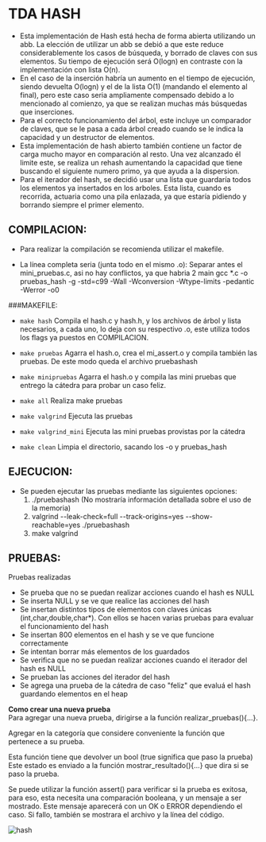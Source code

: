# TDA HASH
* Esta implementación de Hash está hecha de forma abierta utilizando un abb. La elección de utilizar un abb se debió a que este reduce considerablemente los casos de búsqueda, y borrado de claves con sus elementos. Su tiempo de ejecución será O(logn) en contraste con la implementación con lista O(n). 
* En el caso de la inserción habría un aumento en el tiempo de ejecución, siendo devuelta O(logn) y el de la lista O(1) (mandando el elemento al final), pero este caso seria ampliamente compensado debido a lo mencionado al comienzo, ya que se realizan muchas más búsquedas que inserciones.
* Para el correcto funcionamiento del árbol, este incluye un comparador de claves, que se le pasa a cada árbol creado cuando se le indica la capacidad y un destructor de elementos.
* Esta implementación de hash abierto también contiene un factor de carga mucho mayor en comparación al resto. Una vez alcanzado él limite este, se realiza un rehash aumentando la capacidad que tiene buscando el siguiente numero primo, ya que ayuda a la dispersion. 
* Para el iterador del hash, se decidió usar una lista que guardaría todos los elementos ya insertados en los arboles. Esta lista, cuando es recorrida, actuaria como una pila enlazada, ya que estaría pidiendo y borrando siempre el primer elemento. 

## COMPILACION:
* Para realizar la compilación se recomienda utilizar el makefile.

* La línea completa seria (junta todo en el mismo .o):
Separar antes el mini_pruebas.c, asi no hay conflictos, ya que habria 2 main
gcc *.c -o pruebas_hash -g -std=c99 -Wall -Wconversion -Wtype-limits -pedantic -Werror -o0

###MAKEFILE:
* ```make hash```
	Compila el hash.c y hash.h, y los archivos de árbol y lista necesarios, a cada uno, lo deja con su respectivo .o, este utiliza todos los flags ya puestos en COMPILACION.

* ```make pruebas```
	Agarra el hash.o, crea el mi_assert.o y compila también las pruebas. De este modo queda el archivo pruebashash

* ```make minipruebas```
	Agarra el hash.o y compila las mini pruebas que entrego la cátedra para probar un caso feliz.

* ```make all```
	Realiza make pruebas

* ```make valgrind```
	Ejecuta las pruebas

* ```make valgrind_mini```
	Ejecuta las mini pruebas provistas por la cátedra

* ```make clean```
	Limpia el directorio, sacando los -o y pruebas_hash

## EJECUCION:
* Se pueden ejecutar las pruebas mediante las siguientes opciones:
	1) ./pruebashash (No mostraría información detallada sobre el uso de la memoria)
	2) valgrind --leak-check=full --track-origins=yes --show-reachable=yes ./pruebashash
	3) make valgrind

## PRUEBAS:
Pruebas realizadas
* Se prueba que no se puedan realizar acciones cuando el hash es NULL
* Se inserta NULL y se ve que realice las acciones del hash
* Se insertan distintos tipos de elementos con claves únicas (int,char,double,char*). Con ellos se hacen varias pruebas para evaluar el funcionamiento del hash
* Se insertan 800 elementos en el hash y se ve que funcione  correctamente
* Se intentan borrar más elementos de los guardados
* Se verifica que no se puedan realizar acciones cuando el iterador del hash es NULL
* Se prueban las acciones del iterador del hash
* Se agrega una prueba de la cátedra de caso "feliz" que evaluá el hash guardando elementos en el heap

**Como crear una nueva prueba**  
Para agregar una nueva prueba, dirigirse a la función realizar_pruebas(){...}.

Agregar en la categoría que considere conveniente la función que pertenece a su prueba.

Esta función tiene que devolver un bool (true significa que paso la prueba)
Este estado es enviado a la función mostrar_resultado(){...} que dira si se paso la prueba.

Se puede utilizar la función assert() para verificar si la prueba es exitosa, para eso, esta necesita una comparación booleana,
y un mensaje a ser mostrado. Este mensaje aparecerá con un OK o ERROR dependiendo el caso. Si fallo, también se mostrara el archivo y la línea
del código.

![hash](https://upload.wikimedia.org/wikipedia/commons/thumb/5/58/Hash_table_4_1_1_0_0_1_0_LL.svg/1200px-Hash_table_4_1_1_0_0_1_0_LL.svg.png)